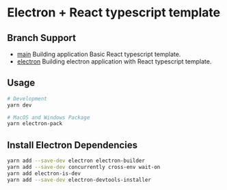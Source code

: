 # Electron + React typescript template

## Branch Support

- [main](https://github.com/wangkailang/react-typescript-template/tree/main) Building application Basic React typescript template.
- [electron](https://github.com/wangkailang/react-typescript-template/tree/electron) Building electron application with React typescript template.

## Usage

```bash
# Development
yarn dev

# MacOS and Windows Package
yarn electron-pack
```

## Install Electron Dependencies

```bash
yarn add --save-dev electron electron-builder
yarn add --save-dev concurrently cross-env wait-on
yarn add electron-is-dev
yarn add --save-dev electron-devtools-installer
```


